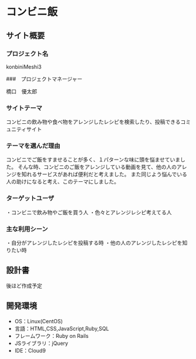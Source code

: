 # コンビニ飯
## サイト概要

### プロジェクト名

konbiniMeshi3

###　プロジェクトマネージャー

橋口　優太郎

### サイトテーマ

コンビニの飲み物や食べ物をアレンジしたレシピを検索したり、投稿できるコミュニティサイト

### テーマを選んだ理由

コンビニでご飯をすませることが多く、１パターンな味に頭を悩ませていました。
そんな時、コンビニのご飯をアレンジしている動画を見て、他の人のアレンジを知れるサービスがあれば便利だと考えました。
また同じよう悩んでいる人の助けになると考え、このテーマにしました。

### ターゲットユーザ
<!--誰に使ってもらうかを具体的に記載する-->
・コンビニで飲み物やご飯を買う人
・色々とアレンジレシピ考えてる人

### 主な利用シーン
<!--どのような時に使うのかの状況を記載すること-->
・自分がアレンジしたレシピを投稿する時
・他の人のアレンジしたレシピを知りたい時
​
## 設計書
<!--テーマを設定・提出する時点では不要です-->
後ほど作成予定

## 開発環境
- OS：Linux(CentOS)
- 言語：HTML,CSS,JavaScript,Ruby,SQL
- フレームワーク：Ruby on Rails
- JSライブラリ：jQuery
- IDE：Cloud9